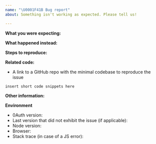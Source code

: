 ```yaml
---
name: "\U0001F41B Bug report"
about: Something isn't working as expected. Please tell us!

---
```


<!-- Please do not submit support requests or "How to" questions here. -->

**What you were expecting:**
<!-- Describe what the behavior would be without the bug. -->

**What happened instead:**
<!-- Describe how the bug manifests. -->

**Steps to reproduce:**
<!--  Please explain the steps required to duplicate the issue, especially if you are able to provide a sample application. -->

**Related code:**
<!-- If you are able to illustrate the bug or feature request with an example, please provide a sample application via one of the following means: -->

* A link to a GitHub repo with the minimal codebase to reproduce the issue

```
insert short code snippets here
```

**Other information:**
<!-- List any other information that is relevant to your issue. Stack traces, related issues, suggestions on how to fix, Stack Overflow links, forum links, etc. For visual or layout problems, please include images or animated gifs.-->

**Environment** 

* 0Auth version:
* Last version that did not exhibit the issue (if applicable):
* Node version:
* Browser:
* Stack trace (in case of a JS error):
